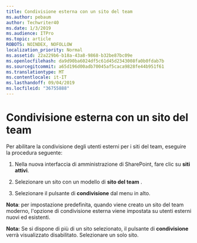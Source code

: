 ```yaml
---
title: Condivisione esterna con un sito del team
ms.author: pebaum
author: Techwriter40
ms.date: 1/3/2019
ms.audience: ITPro
ms.topic: article
ROBOTS: NOINDEX, NOFOLLOW
localization_priority: Normal
ms.assetid: 22a229b6-b18a-43a8-9868-b32be87bc09e
ms.openlocfilehash: da9d90ba6024df5c61d45d2343008fa0b0fdab7b
ms.sourcegitcommit: a65d196d00adb70045af5caca9828fe44b951f61
ms.translationtype: MT
ms.contentlocale: it-IT
ms.lasthandoff: 09/04/2019
ms.locfileid: "36755888"
---
```

# <a name="external-sharing-with-a-team-site"></a>Condivisione esterna con un sito del team

Per abilitare la condivisione degli utenti esterni per i siti del team, eseguire la procedura seguente: 
  
1. Nella nuova interfaccia di amministrazione di SharePoint, fare clic su **siti attivi**.
  
2. Selezionare un sito con un modello di **sito del team** . 
  
3. Selezionare il pulsante di **condivisione** dal menu in alto. 
  
 **Nota**: per impostazione predefinita, quando viene creato un sito del team moderno, l'opzione di condivisione esterna viene impostata su utenti esterni nuovi ed esistenti. 
  
 **Nota:** Se si dispone di più di un sito selezionato, il pulsante di **condivisione** verrà visualizzato disabilitato. Selezionare un solo sito. 
  

